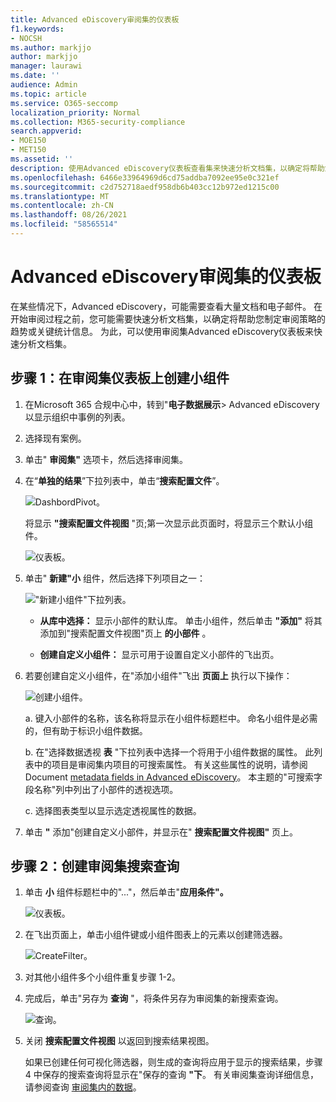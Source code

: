 ```yaml
---
title: Advanced eDiscovery审阅集的仪表板
f1.keywords:
- NOCSH
ms.author: markjjo
author: markjjo
manager: laurawi
ms.date: ''
audience: Admin
ms.topic: article
ms.service: O365-seccomp
localization_priority: Normal
ms.collection: M365-security-compliance
search.appverid:
- MOE150
- MET150
ms.assetid: ''
description: 使用Advanced eDiscovery仪表板查看集来快速分析文档集，以确定将帮助您制定审阅策略的趋势或关键统计信息。
ms.openlocfilehash: 6466e33964969d6cd75addba7092ee95e0c321ef
ms.sourcegitcommit: c2d752718aedf958db6b403cc12b972ed1215c00
ms.translationtype: MT
ms.contentlocale: zh-CN
ms.lasthandoff: 08/26/2021
ms.locfileid: "58565514"
---
```

# <a name="advanced-ediscovery-dashboard-for-review-sets"></a>Advanced eDiscovery审阅集的仪表板

在某些情况下，Advanced eDiscovery，可能需要查看大量文档和电子邮件。 在开始审阅过程之前，您可能需要快速分析文档集，以确定将帮助您制定审阅策略的趋势或关键统计信息。 为此，可以使用审阅集Advanced eDiscovery仪表板来快速分析文档集。

## <a name="step-1-create-a-widget-on-the-review-set-dashboard"></a>步骤 1：在审阅集仪表板上创建小组件

1. 在Microsoft 365 合规中心中，转到"**电子数据展示**> Advanced eDiscovery以显示组织中事例的列表。
  
2. 选择现有案例。
  
3. 单击" **审阅集"** 选项卡，然后选择审阅集。
  
4. 在“**单独的结果**”下拉列表中，单击“**搜索配置文件**”。 

   ![DashbordPivot。](../media/dashboardpivot.png)

   将显示 **"搜索配置文件视图** "页;第一次显示此页面时，将显示三个默认小组件。

   ![仪表板。](../media/dashboardonly.png)
  
5. 单击" **新建"小** 组件，然后选择下列项目之一：

   !["新建小组件"下拉列表。](../media/NewWidgetDropdownBox.png)

   - **从库中选择：** 显示小部件的默认库。 单击小组件，然后单击 **"添加"** 将其添加到"搜索配置文件视图"页上 **的小部件** 。
  
   - **创建自定义小组件：** 显示可用于设置自定义小部件的飞出页。 

6. 若要创建自定义小组件，在"添加小组件"飞出 **页面上** 执行以下操作：

   ![创建小组件。](../media/addwidget.png)

    a. 键入小部件的名称，该名称将显示在小组件标题栏中。 命名小组件是必需的，但有助于标识小组件数据。

    b. 在"选择数据透视 **表** "下拉列表中选择一个将用于小组件数据的属性。 此列表中的项目是审阅集内项目的可搜索属性。 有关这些属性的说明，请参阅 Document [metadata fields in Advanced eDiscovery](document-metadata-fields-in-Advanced-eDiscovery.md)。 本主题的"可搜索字段名称"列中列出了小部件的透视选项。

    c. 选择图表类型以显示选定透视属性的数据。

  6. 单击 **"** 添加"创建自定义小部件，并显示在" **搜索配置文件视图"** 页上。

## <a name="step-2-create-a-review-set-search-query"></a>步骤 2：创建审阅集搜索查询

1. 单击 **小** 组件标题栏中的"..."，然后单击"**应用条件"。**

   ![仪表板。](../media/searchprofilehome.png)

2. 在飞出页面上，单击小组件键或小组件图表上的元素以创建筛选器。

   ![CreateFilter。](../media/applyconditionfilter.png)

3. 对其他小组件多个小组件重复步骤 1-2。 

4. 完成后，单击"另存为 **查询** "，将条件另存为审阅集的新搜索查询。

   ![查询。](../media/savequery.png)

5. 关闭 **搜索配置文件视图** 以返回到搜索结果视图。

   如果已创建任何可视化筛选器，则生成的查询将应用于显示的搜索结果，步骤 4 中保存的搜索查询将显示在"保存的查询 **"下**。 有关审阅集查询详细信息，请参阅查询 [审阅集内的数据](review-set-search.md)。

